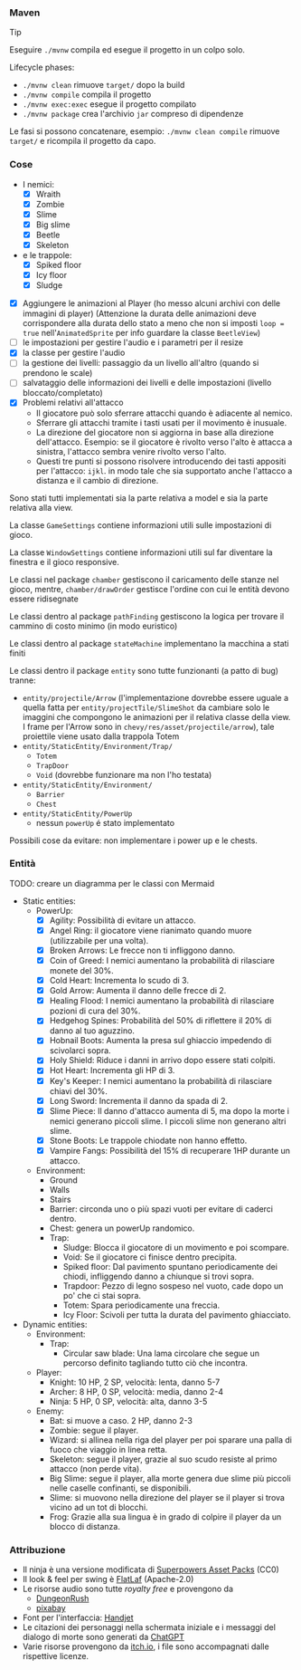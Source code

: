 ### Maven

> [!TIP]
> Eseguire `./mvnw` compila ed esegue il progetto in un colpo solo.

Lifecycle phases:
  - `./mvnw clean` rimuove `target/` dopo la build
  - `./mvnw compile` compila il progetto
  - `./mvnw exec:exec` esegue il progetto compilato
  - `./mvnw package` crea l'archivio `jar` compreso di dipendenze

Le fasi si possono concatenare, esempio: `./mvnw clean compile` rimuove `target/` e ricompila il progetto da capo.

### Cose

- I nemici:
  - [x] Wraith
  - [x] Zombie
  - [x] Slime
  - [x] Big slime
  - [x] Beetle
  - [x] Skeleton
- e le trappole:
  - [x] Spiked floor
  - [x] Icy floor
  - [x] Sludge
- [x] Aggiungere le animazioni al Player (ho messo alcuni archivi con delle immagini di player) (Attenzione la durata delle animazioni deve corrispondere alla durata dello stato a meno che non si imposti `loop = true` nell'`AnimatedSprite` per info guardare la classe `BeetleView`)
- [ ] le impostazioni per gestire l'audio e i parametri per il resize
- [x] la classe per gestire l'audio
- [ ] la gestione dei livelli: passaggio da un livello all'altro (quando si prendono le scale)
- [ ] salvataggio delle informazioni dei livelli e delle impostazioni (livello bloccato/completato)
- [x] Problemi relativi all'attacco
    - Il giocatore può solo sferrare attacchi quando è adiacente al nemico.
    - Sferrare gli attacchi tramite i tasti usati per il movimento è inusuale.
    - La direzione del giocatore non si aggiorna in base alla direzione
      dell'attacco. Esempio: se il giocatore è rivolto verso l'alto è attacca
      a sinistra, l'attacco sembra venire rivolto verso l'alto.
    - Questi tre punti si possono risolvere introducendo dei tasti appositi per
      l'attacco: `ijkl`. in modo tale che sia supportato anche l'attacco a
      distanza e il cambio di direzione.

Sono stati tutti implementati sia la parte relativa a model e sia la parte relativa alla view.

La classe `GameSettings` contiene informazioni utili sulle impostazioni di gioco.

La classe `WindowSettings` contiene informazioni utili sul far diventare la finestra e il gioco responsive.

Le classi nel package `chamber` gestiscono il caricamento delle stanze nel gioco, mentre, `chamber/drawOrder` gestisce l'ordine con cui le entità devono essere ridisegnate

Le classi dentro al package `pathFinding` gestiscono la logica per trovare il cammino di costo minimo (in modo euristico)

Le classi dentro al package `stateMachine` implementano la macchina a stati finiti

Le classi dentro il package `entity` sono tutte funzionanti (a patto di bug) tranne:
- `entity/projectile/Arrow` (l'implementazione dovrebbe essere uguale a quella fatta per `entity/projectTile/SlimeShot` da cambiare solo le imaggini che compongono le animazioni per il relativa classe della view. I frame per l'Arrow sono in `chevy/res/asset/projectile/arrow`), tale proiettile viene usato dalla trappola Totem
- `entity/StaticEntity/Environment/Trap/`
  - `Totem`
  - `TrapDoor`
  - `Void` (dovrebbe funzionare ma non l'ho testata)
- `entity/StaticEntity/Environment/`
  - `Barrier`
  - `Chest`
- `entity/StaticEntity/PowerUp`
  - nessun `powerUp` é stato implementato

Possibili cose da evitare: non implementare i power up e le chests.

### Entità

TODO: creare un diagramma per le classi con Mermaid 

- Static entities:
  - PowerUp:
    - [x] Agility: Possibilità di evitare un attacco.
    - [x] Angel Ring: il giocatore viene rianimato quando muore (utilizzabile per una volta).
    - [x] Broken Arrows: Le frecce non ti infliggono danno.
    - [x] Coin of Greed: I nemici aumentano la probabilità di rilasciare monete del 30%.
    - [x] Cold Heart: Incrementa lo scudo di 3.
    - [x] Gold Arrow: Aumenta il danno delle frecce di 2.
    - [x] Healing Flood: I nemici aumentano la probabilità di rilasciare pozioni di cura del 30%.
    - [x] Hedgehog Spines: Probabilità del 50% di riflettere il 20% di danno al tuo aguzzino.
    - [x] Hobnail Boots: Aumenta la presa sul ghiaccio impedendo di scivolarci sopra.
    - [x] Holy Shield: Riduce i danni in arrivo dopo essere stati colpiti.
    - [x] Hot Heart: Incrementa gli HP di 3.
    - [x] Key's Keeper: I nemici aumentano la probabilità di rilasciare chiavi del 30%.
    - [x] Long Sword: Incrementa il danno da spada di 2.
    - [x] Slime Piece: Il danno d'attacco aumenta di 5, ma dopo la morte i nemici generano piccoli slime. I piccoli slime non generano altri slime.
    - [x] Stone Boots: Le trappole chiodate non hanno effetto.
    - [x] Vampire Fangs: Possibilità del 15% di recuperare 1HP durante un attacco.
  - Environment:
    - Ground
    - Walls
    - Stairs
    - Barrier: circonda uno o più spazi vuoti per evitare di caderci dentro.
    - Chest: genera un powerUp randomico.
    - Trap:
      - Sludge: Blocca il giocatore di un movimento e poi scompare.
      - Void: Se il giocatore ci finisce dentro precipita.
      - Spiked floor: Dal pavimento spuntano periodicamente dei chiodi, infliggendo danno a chiunque si trovi sopra.
      - Trapdoor: Pezzo di legno sospeso nel vuoto, cade dopo un po' che ci stai sopra.
      - Totem: Spara periodicamente una freccia.
      - Icy Floor: Scivoli per tutta la durata del pavimento ghiacciato.
- Dynamic entities:
  - Environment:
    - Trap:
      - Circular saw blade: Una lama circolare che segue un percorso definito tagliando tutto ciò che incontra.
  - Player:
    - Knight: 10 HP, 2 SP, velocità: lenta, danno 5-7
    - Archer: 8 HP, 0 SP, velocità: media, danno 2-4
    - Ninja: 5 HP, 0 SP, velocità: alta, danno 3-5
  - Enemy:
    - Bat: si muove a caso. 2 HP, danno 2-3
    - Zombie: segue il player.
    - Wizard: si allinea nella riga del player per poi sparare una palla di fuoco che viaggio in linea retta.
    - Skeleton: segue il player, grazie al suo scudo resiste al primo attacco (non perde vita).
    - Big Slime: segue il player, alla morte genera due slime più piccoli nelle caselle confinanti, se disponibili.
    - Slime: si muovono nella direzione del player se il player si trova vicino ad un tot di blocchi.
    - Frog: Grazie alla sua lingua è in grado di colpire il player da un blocco di distanza.

### Attribuzione

- Il ninja è una versione modificata di [Superpowers Asset Packs](https://github.com/sparklinlabs/superpowers-asset-packs) (CC0)
- Il look & feel per swing è [FlatLaf](https://www.formdev.com/flatlaf/) (Apache-2.0)
- Le risorse audio sono tutte _royalty free_ e provengono da
  - [DungeonRush](https://github.com/rapiz1/DungeonRush/tree/master/res/audio)
  - [pixabay](https://pixabay.com/)
- Font per l'interfaccia: [Handjet](https://fonts.google.com/specimen/Handjet)
- Le citazioni dei personaggi nella schermata iniziale e i messaggi del dialogo di morte sono generati da [ChatGPT](https://chatgpt.com/)
- Varie risorse provengono da [itch.io](https://itch.io/gameView-assets), i file sono accompagnati dalle rispettive licenze.